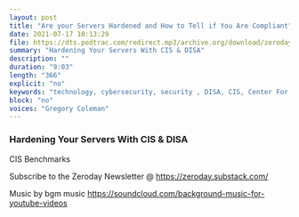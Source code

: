 ```yaml
---
layout: post
title: "Are your Servers Hardened and How to Tell if You Are Compliant"
date: 2021-07-17 10:13:29
file: https://dts.podtrac.com/redirect.mp3/archive.org/download/zeroday-podcast-CIS-hardening/zeroday-podcast-CIS-hardening.mp3
summary: "Hardening Your Servers With CIS & DISA"
description: ""
duration: "9:03" 
length: "366"
explicit: "no" 
keywords: "technology, cybersecurity, security , DISA, CIS, Center For Internet Security"
block: "no" 
voices: "Gregory Coleman"
---
```


### Hardening Your Servers With CIS & DISA

CIS Benchmarks [](https://www.cisecurity.org/cis-benchmarks/)

Subscribe to the Zeroday Newsletter @ https://zeroday.substack.com/

Music by bgm music
https://soundcloud.com/background-music-for-youtube-videos

